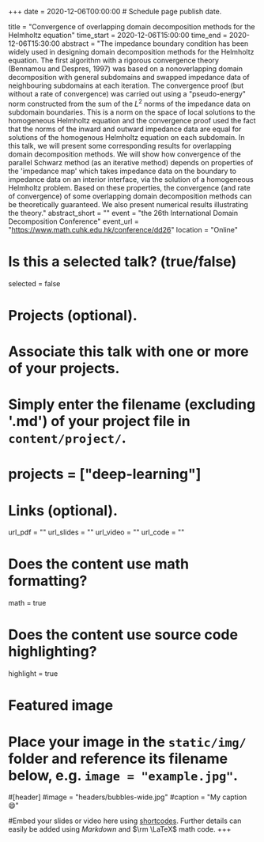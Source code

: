 +++
date = 2020-12-06T00:00:00  # Schedule page publish date.

title = "Convergence of overlapping domain decomposition methods for the Helmholtz  equation"
time_start = 2020-12-06T15:00:00
time_end = 2020-12-06T15:30:00
abstract = "The impedance boundary condition has been widely used in designing domain decomposition methods for the Helmholtz equation. The first algorithm with a rigorous convergence theory (Bennamou and Despres, 1997) was based on a nonoverlapping domain decomposition with general subdomains and swapped impedance data of neighbouring subdomains at each iteration. The convergence proof (but without a rate of convergence) was carried out using a \"pseudo-energy\" norm constructed from the sum of the $L^2$ norms of the impedance data on subdomain boundaries. This is a norm on the space of local solutions to the homogeneous Helmholtz equation and the convergence proof used the fact that the norms of the inward and outward impedance data are equal for solutions of the homogenous Helmholtz equation on each subdomain. In this talk, we will present some corresponding results for overlapping domain decomposition methods. We will show how convergence of the parallel Schwarz method (as an iterative method) depends on properties of the 'impedance map' which takes impedance data on the boundary to impedance data on an interior interface, via the solution of a homogeneous Helmholtz problem. Based on these properties, the convergence (and rate of convergence) of some overlapping domain decomposition methods can be theoretically guaranteed. We also present numerical results illustrating the theory."
abstract_short = ""
event = "the 26th International Domain Decomposition Conference"
event_url = "https://www.math.cuhk.edu.hk/conference/dd26"
location = "Online"

# Is this a selected talk? (true/false)
selected = false

# Projects (optional).
#   Associate this talk with one or more of your projects.
#   Simply enter the filename (excluding '.md') of your project file in `content/project/`.
# projects = ["deep-learning"]

# Links (optional).
url_pdf = ""
url_slides = ""
url_video = ""
url_code = ""

# Does the content use math formatting?
math = true

# Does the content use source code highlighting?
highlight = true

# Featured image
# Place your image in the `static/img/` folder and reference its filename below, e.g. `image = "example.jpg"`.
#[header]
#image = "headers/bubbles-wide.jpg"
#caption = "My caption :smile:"

#Embed your slides or video here using [shortcodes](https://sourcethemes.com/academic/post/writing-markdown-latex/). Further details can easily be added using *Markdown* and $\rm \LaTeX$ math code.
+++

